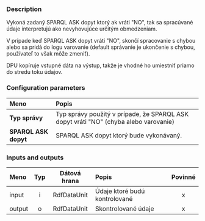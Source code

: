 ### Description

Vykoná zadaný SPARQL ASK dopyt ktorý ak vráti "NO", tak sa spracúvané údaje interpretujú ako nevyhovujúce určitým obmedzeniam.

V prípade keď SPARQL ASK dopyt vráti "NO", skončí spracovanie s chybou alebo sa pridá do logu varovanie (default správanie je ukončenie s chybou, používateľ to však môže zmeniť).

DPU kopíruje vstupné dáta na výstup, takže je vhodné ho umiestniť priamo do stredu toku údajov.

### Configuration parameters

| Meno | Popis |
|:----|:----|
|**Typ správy** | Typ správy použitý v prípade, že SPARQL ASK dopyt vráti "NO" (chyba alebo varovanie) |
|**SPARQL ASK dopyt** | SPARQL ASK dopyt ktorý bude vykonávaný. |

### Inputs and outputs

|Meno |Typ | Dátová hrana | Popis | Povinné |
|:--------|:------:|:------:|:-------------|:---------------------:|
|input |i| RdfDataUnit | Údaje ktoré budú kontrolované |x|
|output |o| RdfDataUnit | Skontrolované údaje |x|

